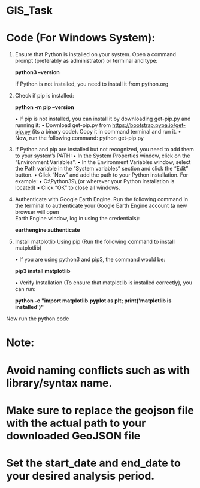 # GIS_Task
# Code (For Windows System):

1.	Ensure that Python is installed on your system. Open a command prompt (preferably as administrator) or terminal and type:

  	**python3 –version**
  	
      If Python is not installed, you need to install it from python.org
  
2.	Check if pip is installed:
   
      **python -m pip –version**
  	
      •	If pip is not installed, you can install it by downloading get-pip.py and running it:
      •	Download get-pip.py from https://bootstrap.pypa.io/get-pip.py (its a binary code). Copy it in command terminal and run it.
      •	Now, run the following command: python get-pip.py
  	
3.	If Python and pip are installed but not recognized, you need to add them to your system’s PATH:
      •	In the System Properties window, click on the “Environment Variables”.
      •	In the Environment Variables window, select the Path variable in the “System variables” section and click the “Edit” button.
      •	Click “New” and add the path to your Python installation. For example:
      •	C:\Python39\ (or wherever your Python installation is located)
      •	Click “OK” to close all windows.
  	
4.	Authenticate with Google Earth Engine. Run the following command in the terminal to authenticate your Google Earth Engine account (a new browser will open     
   Earth Engine window, log in using the credentials):
  	
    **earthengine authenticate**

5.	Install matplotlib Using pip (Run the following command to install matplotlib)
   
    •	If you are using python3 and pip3, the command would be:
  	
    **pip3 install matplotlib**
  	
    •	Verify Installation (To ensure that matplotlib is installed correctly), you can run:
  	
    **python -c "import matplotlib.pyplot as plt; print('matplotlib is installed')"**

Now run the python code


# Note:

# Avoid naming conflicts such as with library/syntax name.
# Make sure to replace the geojson file with the actual path to your downloaded GeoJSON file
# Set the start_date and end_date to your desired analysis period. 
